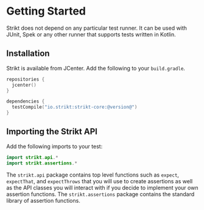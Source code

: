 ---
---

# Getting Started

Strikt does not depend on any particular test runner.
It can be used with JUnit, Spek or any other runner that supports tests written in Kotlin.

## Installation

Strikt is available from JCenter.
Add the following to your `build.gradle`.

```kotlin
repositories {
  jcenter()
}

dependencies {
  testCompile("io.strikt:strikt-core:@version@")
}
```

## Importing the Strikt API

Add the following imports to your test:

```kotlin
import strikt.api.*
import strikt.assertions.*
```

The `strikt.api` package contains top level functions such as `expect`, `expectThat`, and `expectThrows` that you will use to create assertions as well as the API classes you will interact with if you decide to implement your own assertion functions.
The `strikt.assertions` package contains the standard library of assertion functions.

